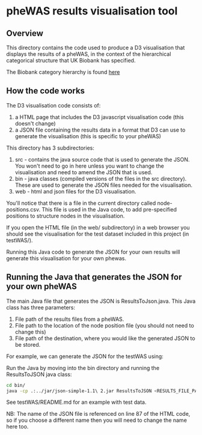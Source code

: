 
# pheWAS results visualisation tool

## Overview

This directory contains the code used to produce a D3 visualisation that displays the results of a pheWAS, in the context of the hierarchical categorical structure that UK Biobank has specified.

The Biobank category hierarchy is found [here](http://biobank.ctsu.ox.ac.uk/showcase/label.cgi)


## How the code works

The D3 visualisation code consists of:

1. a HTML page that includes the D3 javascript visualisation code (this doesn't change)
2. a JSON file containing the results data in a format that D3 can use to generate the visualisation (this is specific to your pheWAS)

This directory has 3 subdirectories:

1. src - contains the java source code that is used to generate the JSON. You won't need to go in here unless you
want to change the visualisation and need to amend the JSON that is used.
2. bin - java classes (compiled versions of the files in the src directory). These are used to generate the JSON files needed
for the visualisation.
3. web - html and json files for the D3 visualisation.

You'll notice that there is a file in the current directory called node-positions.csv. This file is used in the Java code, to add pre-specified positions to structure nodes in the visualisation.

If you open the HTML file (in the web/ subdirectory) in a web browser you should see the visualisation for the test dataset included in this project (in testWAS/).

Running this Java code to generate the JSON for your own results will generate this visualisation for your own phewas.

## Running the Java that generates the JSON for your own pheWAS

The main Java file that generates the JSON is ResultsToJson.java. This Java class has three parameters:

1. File path of the results files from a pheWAS.
2. File path to the location of the node position file (you should not need to change this)
3. File path of the destination, where you would like the generated JSON to be stored. 

For example, we can generate the JSON for the testWAS using:

Run the Java by moving into the bin directory and running the ResultsToJSON java class:

```bash
cd bin/
java -cp .:../jar/json-simple-1.1\ 2.jar ResultsToJSON <RESULTS_FILE_PATH> "../node-positions.csv" "../web/java-json.json"
```

See testWAS/README.md for an example with test data.

NB: The name of the JSON file is referenced on line 87 of the HTML code, so if you choose a different name then you will need to change the name here too.






